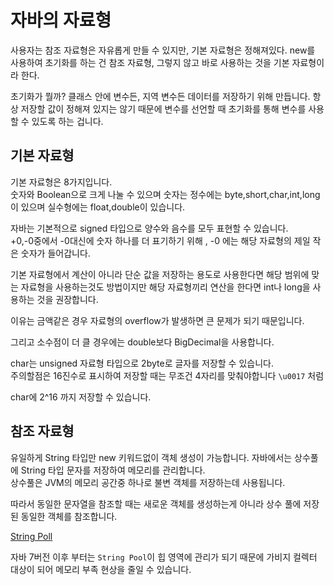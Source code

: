# 자바의 자료형  
   
사용자는 참조 자료형은 자유롭게 만들 수 있지만, 기본 자료형은 정해져있다. 
new를 사용하여 초기화를 하는 건 참조 자료형, 그렇지 않고 바로 사용하는 것을 기본 자료형이라 한다.  
  
초기화가 뭘까? 
클래스 안에 변수든, 지역 변수든 데이터를 저장하기 위해 만듭니다. 
항상 저장할 값이 정해져 있지는 않기 때문에 변수를 선언할 때 초기화를 통해 변수를 사용할 수 있도록 하는 겁니다.  
  
## 기본 자료형  
기본 자료형은 8가지입니다.  
숫자와 Boolean으로 크게 나눌 수 있으며 
숫자는 정수에는 byte,short,char,int,long 이 있으며
실수형에는 float,double이 있습니다.  

자바는 기본적으로 signed 타입으로 양수와 음수를 모두 표현할 수 있습니다.  
+0,-0중에서 -0대신에 숫자 하나를 더 표기하기 위해 , -0 에는 해당 자료형의 제일 작은 숫자가 들어갑니다.  
  
기본 자료형에서 계산이 아니라 단순 값을 저장하는 용도로 사용한다면 해당 범위에 맞는 자료형을 사용하는것도 방법이지만 
해당 자료형끼리 연산을 한다면 int나 long을 사용하는 것을 권장합니다.  
  
이유는 금액같은 경우 자료형의 overflow가 발생하면 큰 문제가 되기 때문입니다.  
  
그리고 소수점이 더 클 경우에는 double보다 BigDecimal을 사용합니다.  
  
char는 unsigned 자료형 타입으로 2byte로 글자를 저장할 수 있습니다.  
주의할점은 16진수로 표시하여 저장할 때는 무조건 4자리를 맞춰야합니다 `\u0017` 처럼
  
char에 2^16 까지 저장할 수 있습니다.


## 참조 자료형
유일하게 String 타입만 new 키워드없이 객체 생성이 가능합니다. 
자바에서는 상수풀에 String 타입 문자를 저장하여 메모리를 관리합니다.  
상수풀은 JVM의 메모리 공간중 하나로 불변 객체를 저장하는데 사용됩니다.  
  
따라서 동일한 문자열을 참조할 때는 새로운 객체를 생성하는게 아니라 상수 풀에 저장된 동일한 객체를 참조합니다.  
  
[String Poll](https://www.baeldung.com/java-string-pool)  
  
자바 7버전 이후 부터는 `String Pool`이 힙 영역에 관리가 되기 때문에 가비지 컬렉터 대상이 되어 메모리 부족 현상을 줄일 수 있습니다.  
  

